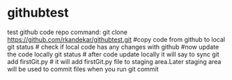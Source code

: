 # githubtest
test github code repo
command:
git clone https://github.com/rkandekar/githubtest.git #copy code from github to local
git status # check if local code has any changes with github
#now update the code locally
git status # after code update locally it will say to sync
git add firstGit.py # it will add firstGit.py file to staging area.Later staging area will be used to commit files when you run git commit
